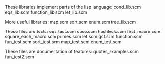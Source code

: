 

These libraries implement parts of the lisp language:
cond_lib.scm
eqs_lib.scm
function_lib.scm
let_lib.scm


More useful libraries:
map.scm
sort.scm
enum.scm
tree_lib.scm


These files are tests:
eqs_test.scm
case.scm
hashlock.scm
first_macro.scm
square_each_macro.scm
primes.scm
let.scm
gcf.scm
function.scm
fun_test.scm
sort_test.scm
map_test.scm
enum_test.scm


These files are documentation of features:
quotes_examples.scm
fun_test2.scm


